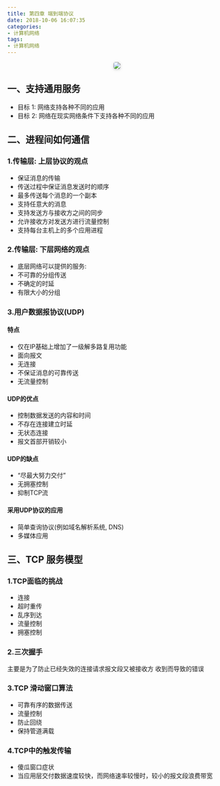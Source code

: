 ```yaml
---
title: 第四章 端到端协议
date: 2018-10-06 16:07:35
categories:
- 计算机网络
tags:
- 计算机网络
---
```


<center>
    <img style="border-radius: 0.3125em;
    box-shadow: 0 2px 4px 0 rgba(34,36,38,.12),0 2px 10px 0 rgba(34,36,38,.08);" 
    src="https://s1.ax1x.com/2020/06/21/N8NyBn.jpg">
    <br>
</center>

## 一、支持通用服务

- 目标 1: 网络支持各种不同的应用 
- 目标 2: 网络在现实网络条件下支持各种不同的应用

<!-- more -->

## 二、进程间如何通信

### 1.传输层: 上层协议的观点

- 保证消息的传输
- 传送过程中保证消息发送时的顺序
- 最多传送每个消息的一个副本
- 支持任意大的消息
- 支持发送方与接收方之间的同步
- 允许接收方对发送方进行流量控制
- 支持每台主机上的多个应用进程

### 2.传输层: 下层网络的观点

- 底层网络可以提供的服务:
- 不可靠的分组传送
- 不确定的时延
- 有限大小的分组

### 3.用户数据报协议(UDP)

#### 特点
- 仅在IP基础上增加了一级解多路复用功能
- 面向报文
- 无连接
- 不保证消息的可靠传送
- 无流量控制 

#### UDP的优点

- 控制数据发送的内容和时间
- 不存在连接建立时延
- 无状态连接
- 报文首部开销较小

#### UDP的缺点

- “尽最大努力交付”
- 无拥塞控制
- 抑制TCP流

#### 采用UDP协议的应用
- 简单查询协议(例如域名解析系统, DNS)
- 多媒体应用


## 三、TCP 服务模型

### 1.TCP面临的挑战

- 连接
- 超时重传
- 乱序到达
- 流量控制
- 拥塞控制

### 2.三次握手

主要是为了防止已经失效的连接请求报文段又被接收方
收到而导致的错误


### 3.TCP 滑动窗口算法

- 可靠有序的数据传送
- 流量控制
- 防止回绕
- 保持管道满载

### 4.TCP中的触发传输
- 傻瓜窗口症状
- 当应用层交付数据速度较快，而网络速率较慢时，较小的报文段浪费带宽
